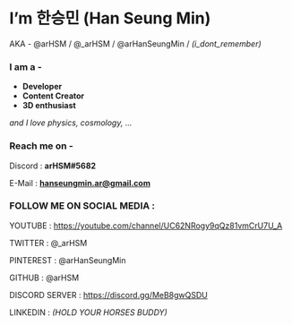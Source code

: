 # I’m 한승민 (Han Seung Min) 

AKA - @arHSM / @_arHSM / @arHanSeungMin / *(i_dont_remember)*

### I am a -

- **Developer**
- **Content Creator**
- **3D enthusiast**

*and I love physics, cosmology, ...*

### Reach me on -

Discord : **arHSM#5682**

E-Mail : **hanseungmin.ar@gmail.com**

### FOLLOW ME ON SOCIAL MEDIA :

YOUTUBE : https://youtube.com/channel/UC62NRogy9qQz81vmCrU7U_A

TWITTER : @_arHSM

PINTEREST : @arHanSeungMin

GITHUB : @arHSM

DISCORD SERVER : https://discord.gg/MeB8gwQSDU

LINKEDIN : *(HOLD YOUR HORSES BUDDY)*

<!---
arHSM/arHSM is a ✨ special ✨ repository because its `README.md` (this file) appears on your GitHub profile.
You can click the Preview link to take a look at your changes.
--->
